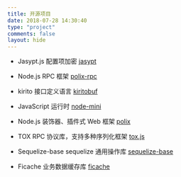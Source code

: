 ```yaml
---
title: 开源项目
date: 2018-07-28 14:30:40
type: "project"
comments: false
layout: hide
---
```


- Jasypt.js 配置项加密 [jasypt](https://github.com/rickyes/jasypt)

- Node.js RPC 框架 [polix-rpc](https://github.com/polixjs/polix-rpc)

- kirito 接口定义语言 [kiritobuf](https://github.com/rickyes/kiritobuf)

- JavaScript 运行时 [node-mini](https://github.com/rickyes/node-mini)

- Node.js 装饰器、插件式 Web 框架 [polix](https://github.com/polixjs/polix)

- TOX RPC 协议库，支持多种序列化框架 [tox.js](https://github.com/toxhub/tox.js)

- Sequelize-base sequelize 通用操作库 [sequelize-base](https://github.com/rickyes/sequelize-base)

- Ficache 业务数据缓存库 [ficache](https://github.com/rickyes/ficache)
